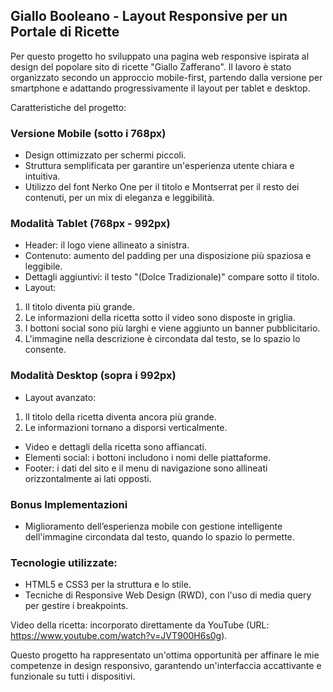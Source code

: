 ## Giallo Booleano - Layout Responsive per un Portale di Ricette

Per questo progetto ho sviluppato una pagina web responsive ispirata al design del popolare sito di ricette "Giallo Zafferano". Il lavoro è stato organizzato secondo un approccio mobile-first, partendo dalla versione per smartphone e adattando progressivamente il layout per tablet e desktop.

Caratteristiche del progetto:

### Versione Mobile (sotto i 768px)

- Design ottimizzato per schermi piccoli.
- Struttura semplificata per garantire un'esperienza utente chiara e intuitiva.
- Utilizzo del font Nerko One per il titolo e Montserrat per il resto dei contenuti, per un mix di eleganza e leggibilità.

### Modalità Tablet (768px - 992px)

- Header: il logo viene allineato a sinistra.
- Contenuto: aumento del padding per una disposizione più spaziosa e leggibile.
- Dettagli aggiuntivi: il testo "(Dolce Tradizionale)" compare sotto il titolo.
- Layout:
1. Il titolo diventa più grande.
2. Le informazioni della ricetta sotto il video sono disposte in griglia.
3. I bottoni social sono più larghi e viene aggiunto un banner pubblicitario.
4. L'immagine nella descrizione è circondata dal testo, se lo spazio lo consente.

### Modalità Desktop (sopra i 992px)

- Layout avanzato:
1. Il titolo della ricetta diventa ancora più grande.
2. Le informazioni tornano a disporsi verticalmente.
- Video e dettagli della ricetta sono affiancati.
- Elementi social: i bottoni includono i nomi delle piattaforme.
- Footer: i dati del sito e il menu di navigazione sono allineati orizzontalmente ai lati opposti.

### Bonus Implementazioni

- Miglioramento dell’esperienza mobile con gestione intelligente dell'immagine circondata dal testo, quando lo spazio lo permette.

### Tecnologie utilizzate:
- HTML5 e CSS3 per la struttura e lo stile.
- Tecniche di Responsive Web Design (RWD), con l'uso di media query per gestire i breakpoints.

Video della ricetta: incorporato direttamente da YouTube (URL: https://www.youtube.com/watch?v=JVT900H6s0g).

Questo progetto ha rappresentato un'ottima opportunità per affinare le mie competenze in design responsivo, garantendo un'interfaccia accattivante e funzionale su tutti i dispositivi.